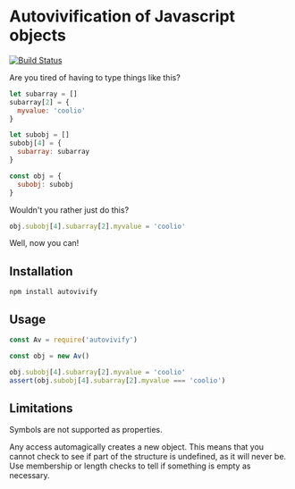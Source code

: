 # Autovivification of Javascript objects

[![Build Status](https://travis-ci.org/allenluce/node-autovivify.svg?branch=master)](https://travis-ci.org/allenluce/node-autovivify)

Are you tired of having to type things like this?

``` javascript
let subarray = []
subarray[2] = {
  myvalue: 'coolio'
}

let subobj = []
subobj[4] = {
  subarray: subarray
}

const obj = {
  subobj: subobj
}

```

Wouldn't you rather just do this?

``` javascript
obj.subobj[4].subarray[2].myvalue = 'coolio'
```

Well, now you can!

## Installation

    npm install autovivify

## Usage

``` javascript
const Av = require('autovivify')

const obj = new Av()

obj.subobj[4].subarray[2].myvalue = 'coolio'
assert(obj.subobj[4].subarray[2].myvalue === 'coolio')

```

## Limitations

Symbols are not supported as properties.

Any access automagically creates a new object. This means that you
cannot check to see if part of the structure is undefined, as it will
never be. Use membership or length checks to tell if something is
empty as necessary.
